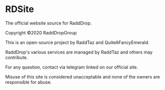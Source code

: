 # RDSite
 The official website source for RaddDrop.
 
 Copyright ©2020 RaddDropGroup
 
 This is an open-source project by RaddTaz and QuiteAFancyEmerald.

 RaddDrop's various services are managed by RaddTaz and others may contribute.

 For any question, contact via telegram linked on our official site.

 Misuse of this site is considered unacceptable and none of the owners are responsible for abuse.

